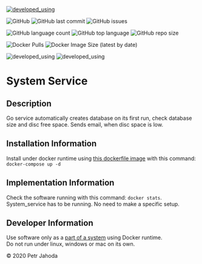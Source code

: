 [![developed_using](https://img.shields.io/badge/developed%20using-Jetbrains%20Goland-lightgrey)](https://www.jetbrains.com/go/)

![GitHub](https://img.shields.io/github/license/petrjahoda/system_service) 
![GitHub last commit](https://img.shields.io/github/last-commit/petrjahoda/system_service)
![GitHub issues](https://img.shields.io/github/issues/petrjahoda/system_service)

![GitHub language count](https://img.shields.io/github/languages/count/petrjahoda/system_service)
![GitHub top language](https://img.shields.io/github/languages/top/petrjahoda/system_service)
![GitHub repo size](https://img.shields.io/github/repo-size/petrjahoda/system_service)


![Docker Pulls](https://img.shields.io/docker/pulls/petrjahoda/system_service)
![Docker Image Size (latest by date)](https://img.shields.io/docker/image-size/petrjahoda/system_service?sort=date)

![developed_using](https://img.shields.io/badge/database-PostgreSQL-red) ![developed_using](https://img.shields.io/badge/runtime-Docker-red)




# System Service

## Description
Go service automatically creates database on its first run, check database size and disc free space. Sends email, when disc space is low.

## Installation Information
Install under docker runtime using [this dockerfile image](https://github.com/petrjahoda/system/tree/master/latest) with this command: ```docker-compose up -d```

## Implementation Information
Check the software running with this command: ```docker stats```. <br/>
System_service has to be running. No need to make a specific setup.

## Developer Information
Use software only as a [part of a system](https://github.com/petrjahoda/system) using Docker runtime.<br/>
 Do not run under linux, windows or mac on its own.
 


© 2020 Petr Jahoda
